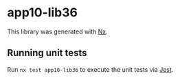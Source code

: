 # app10-lib36

This library was generated with [Nx](https://nx.dev).

## Running unit tests

Run `nx test app10-lib36` to execute the unit tests via [Jest](https://jestjs.io).
